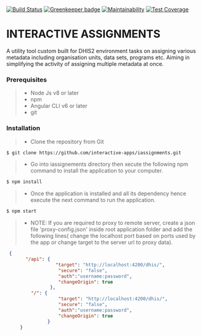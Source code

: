 [![Build Status](https://travis-ci.org/interactive-apps/iassignments.svg?branch=master)](https://travis-ci.org/interactive-apps/iassignments)
[![Greenkeeper badge](https://badges.greenkeeper.io/interactive-apps/iassignments.svg)](https://greenkeeper.io/)  [![Maintainability](https://api.codeclimate.com/v1/badges/a99a88d28ad37a79dbf6/maintainability)](https://codeclimate.com/github/interactive-apps/iassignments/maintainability)  [![Test Coverage](https://api.codeclimate.com/v1/badges/a99a88d28ad37a79dbf6/test_coverage)](https://codeclimate.com/github/interactive-apps/iassignments/test_coverage)

# INTERACTIVE ASSIGNMENTS

A utility tool custom built for DHIS2 environment tasks on assigning various metadata including organisation units, data sets, programs etc. Aiming in simplifying the activity of assigning multiple metadata at once.   

### Prerequisites
>- Node Js v8 or later
>- npm
>- Angular CLI v6 or later
>- git

### Installation

> * Clone the repository from Git
```bash
$ git clone https://github.com/interactive-apps/iassignments.git
```
> * Go into iassignements directory then xecute the following npm command to install the application to your computer.
```bash
$ npm install
```
> * Once the application is installed and all its dependency hence execute the next command to run the application. 
```bash
$ npm start
```
> * NOTE: If you are required to proxy to remote server, create a json file 'proxy-config.json' inside root application folder and add the following lines( change the localhost port based on ports used by the app or change target to the server url to proxy data).
```json
 {
       "/api": {
                  "target": "http://localhost:4200/dhis/",
                   "secure": "false",
                   "auth":"username:password",
                   "changeOrigin": true
                },
         "/": {
                   "target": "http://localhost:4200/dhis/",
                   "secure": "false",
                   "auth":"username:password",
                   "changeOrigin": true
               }
     }
```
